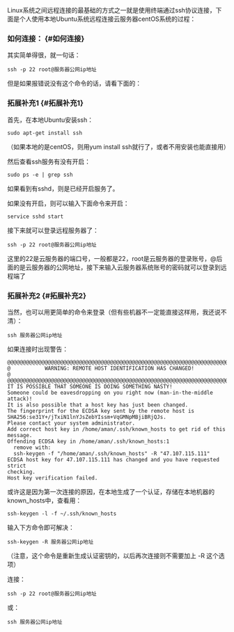 Linux系统之间远程连接的最基础的方式之一就是使用终端通过ssh协议连接，下面是个人使用本地Ubuntu系统远程连接云服务器centOS系统的过程：

### 如何连接： {#如何连接}

其实简单得很，就一句话：

```
ssh -p 22 root@服务器公网ip地址
```

但是如果报错说没有这个命令的话，请看下面的：

### 拓展补充1 {#拓展补充1}

首先，在本地Ubuntu安装ssh：

```
sudo apt-get install ssh
```

（如果本地的是centOS，则用yum install ssh就行了，或者不用安装也能直接用）

然后查看ssh服务有没有开启：

```
sudo ps -e | grep ssh
```

如果看到有sshd，则是已经开启服务了。

如果没有开启，则可以输入下面命令来开启：

```
service sshd start
```

接下来就可以登录远程服务器了：

```
ssh -p 22 root@服务器公网ip地址
```

这里的22是云服务器的端口号，一般都是22，root是云服务器的登录账号，@后面的是云服务器的公网地址，接下来输入云服务器系统账号的密码就可以登录到远程端了

### 拓展补充2 {#拓展补充2}

当然，也可以用更简单的命令来登录（但有些机器不一定能直接这样用，我还说不清）：

```
ssh 服务器公网ip地址
```

如果连接时出现警告：

```
@@@@@@@@@@@@@@@@@@@@@@@@@@@@@@@@@@@@@@@@@@@@@@@@@@@@@@@@@@@@@@@@@@@@@@@@@@@@@@    
@           WARNING: REMOTE HOST IDENTIFICATION HAS CHANGED!                 @   
@@@@@@@@@@@@@@@@@@@@@@@@@@@@@@@@@@@@@@@@@@@@@@@@@@@@@@@@@@@@@@@@@@@@@@@@@@@@@@   
IT IS POSSIBLE THAT SOMEONE IS DOING SOMETHING NASTY!                               
Someone could be eavesdropping on you right now (man-in-the-middle attack)!        
It is also possible that a host key has just been changed.                                         
The fingerprint for the ECDSA key sent by the remote host is                                    
SHA256:se31Y+/jTxiN1lnYJsZebYIssm+VqGMNpMBjiBRjQJs.                                    
Please contact your system administrator.                                                              
Add correct host key in /home/aman/.ssh/known_hosts to get rid of this message.    
Offending ECDSA key in /home/aman/.ssh/known_hosts:1                                       
  remove with:                                                                                                        
  ssh-keygen -f "/home/aman/.ssh/known_hosts" -R "47.107.115.111"                   
ECDSA host key for 47.107.115.111 has changed and you have requested strict 
checking.                                                                       
Host key verification failed.
```

或许这是因为第一次连接的原因，在本地生成了一个认证，存储在本地机器的known\_hosts中，查看用：

```
ssh-keygen -l -f ~/.ssh/known_hosts
```

输入下方命令即可解决：

```
ssh-keygen -R 服务器公网ip地址
```

（注意，这个命令是重新生成认证密钥的，以后再次连接则不需要加上 -R 这个选项）

连接：

```
ssh -p 22 root@服务器公网ip地址
```

或：

```
ssh 服务器公网ip地址
```



